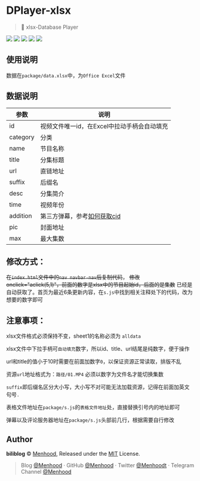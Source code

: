 # DPlayer-xlsx

>  🎦 xlsx-Database Player

![](https://img.shields.io/badge/DPlayer-1.25.0-orange.svg)
![](https://img.shields.io/badge/Bootsrtap-3.3.7-blue.svg)
![](https://img.shields.io/badge/JS_xlsx-2013-green.svg)
![](https://img.shields.io/badge/OwO-1.0-black.svg)
![](https://img.shields.io/badge/JS_color-2.0.5-red.svg)
 
## 使用说明
数据在`package/data.xlsx`中，为`Office Excel`文件

## 数据说明

|  参数  | 说明 | 
| ---- | ----------- |
| id | 视频文件唯一id，在Excel中拉动手柄会自动填充 |
| category | 分类 |
| name | 节目名称 |
| title | 分集标题 |
| url | 直链地址 |
| suffix | 后缀名 |
| desc | 分集简介 |
| time | 视频年份 |
| addition | 第三方弹幕，参考[如何获取cid](https://blog.menhood.wang/player.html) |
| pic | 封面地址 |
| max | 最大集数 |


## 修改方式：
~~在`index.html`文件中的`nav navbar-nav`后复制代码~~，
~~修改onclick="aclick(5,1)"，前面的数字是xlsx中的节目起始id，后面的是集数~~
已经是自动获取了。首页为最近6条更新内容，在`s.js`中找到相关注释处下的代码，改为想要的数字即可

## 注意事项：
xlsx文件格式必须保持不变，sheet1的名称必须为 `alldata`

xlsx文件中下拉手柄可`自动填充`数字，所以id、title、url结尾是纯数字，便于操作

url和title的值小于10时需要在前面加数字`0`，以保证资源正常读取，排版不乱

资源`url`地址格式为：`路径/01.MP4`  必须以数字为文件名才能切换集数

`suffix`即后缀名区分大小写，大小写不对可能无法加载资源，记得在前面加英文句号`.`

表格文件地址在`package/s.js`的`表格文件地址`处，直接替换引号内的地址即可

弹幕以及评论服务器地址在`package/s.js`头部前几行，根据需要自行修改

## Author

**biliblog** © [Menhood](https://github.com/menhood), Released under the [MIT](./LICENSE) License.<br>

> Blog [@Menhood](https://menhood.wang) · GitHub [@Menhood](https://github.com/Menhood) · Twitter [@Menhoodt](https://twitter.com/menhoodt) · Telegram Channel [@Menhood](https://t.me/Menhood)